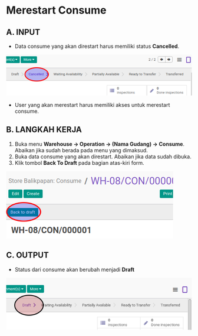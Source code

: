 # Merestart Consume

## A. INPUT

* Data consume yang akan direstart harus memiliki status **Cancelled**.

![](../../img/consume/status-cancel.png)

* User yang akan merestart harus memiliki akses untuk merestart consume.

## B. LANGKAH KERJA

1. Buka menu **Warehouse -> Operation -> (Nama Gudang) -> Consume**. Abaikan jika sudah berada
pada menu yang dimaksud.
2. Buka data consume yang akan direstart. Abaikan jika data sudah dibuka.
3. Klik tombol **Back To Draft** pada bagian atas-kiri form.

![](../../img/consume/tombol-restart.png)

## C. OUTPUT

* Status dari consume akan berubah menjadi **Draft**

![](../../img/consume/status-draft.png)

